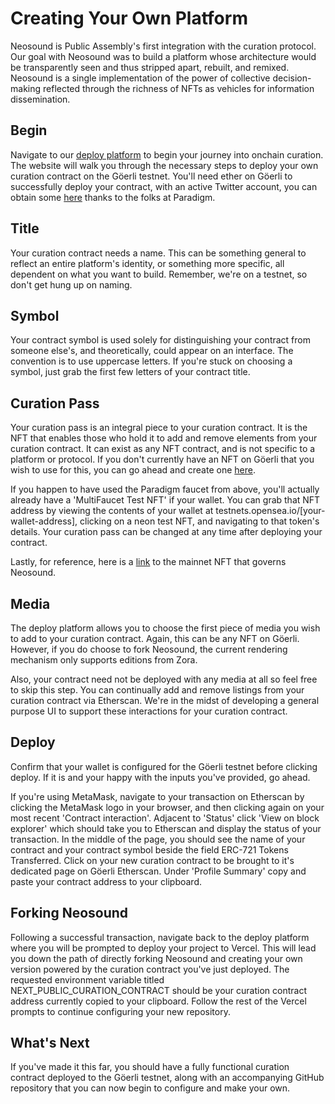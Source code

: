 # Creating Your Own Platform

Neosound is Public Assembly's first integration with the curation protocol. Our goal with Neosound was to build a platform whose architecture would be transparently seen and thus stripped apart, rebuilt, and remixed. Neosound is a single implementation of the power of collective decision-making reflected through the richness of NFTs as vehicles for information dissemination.

## Begin

Navigate to our [deploy platform](deploy.neosound.xyz) to begin your journey into onchain curation. The website will walk you through the necessary steps to deploy your own curation contract on the Göerli testnet. You'll need ether on Göerli to successfully deploy your contract, with an active Twitter account, you can obtain some [here](https://faucet.paradigm.xyz/) thanks to the folks at Paradigm.

## Title

Your curation contract needs a name. This can be something general to reflect an entire platform's identity, or something more specific, all dependent on what you want to build. Remember, we're on a testnet, so don't get hung up on naming.

## Symbol

Your contract symbol is used solely for distinguishing your contract from someone else's, and theoretically, could appear on an interface. The convention is to use uppercase letters. If you're stuck on choosing a symbol, just grab the first few letters of your contract title.

## Curation Pass

Your curation pass is an integral piece to your curation contract. It is the NFT that enables those who hold it to add and remove elements from your curation contract. It can exist as any NFT contract, and is not specific to a platform or protocol. If you don't currently have an NFT on Göerli that you wish to use for this, you can go ahead and create one [here](https://testnet.create.zora.co/). 

If you happen to have used the Paradigm faucet from above, you'll actually already have a 'MultiFaucet Test NFT' if your wallet. You can grab that NFT address by viewing the contents of your wallet at testnets.opensea.io/[your-wallet-address], clicking on a neon test NFT, and navigating to that token's details. Your curation pass can be changed at any time after deploying your contract.

Lastly, for reference, here is a [link](https://create.zora.co/collections/0xe276af76d8cf8646e2b4ae94c549fb0bbf198c1d) to the mainnet NFT that governs Neosound.

## Media

The deploy platform allows you to choose the first piece of media you wish to add to your curation contract. Again, this can be any NFT on Göerli. However, if you do choose to fork Neosound, the current rendering mechanism only supports editions from Zora. 

Also, your contract need not be deployed with any media at all so feel free to skip this step. You can continually add and remove listings from your curation contract via Etherscan. We're in the midst of developing a general purpose UI to support these interactions for your curation contract.

## Deploy

Confirm that your wallet is configured for the Göerli testnet before clicking deploy. If it is and your happy with the inputs you've provided, go ahead.

If you're using MetaMask, navigate to your transaction on Etherscan by clicking the MetaMask logo in your browser, and then clicking again on your most recent 'Contract interaction'. Adjacent to 'Status' click 'View on block explorer' which should take you to Etherscan and display the status of your transaction. In the middle of the page, you should see the name of your contract and your contract symbol beside the field ERC-721 Tokens Transferred. Click on your new curation contract to be brought to it's dedicated page on Göerli Etherscan. Under 'Profile Summary' copy and paste your contract address to your clipboard.

## Forking Neosound

Following a successful transaction, navigate back to the deploy platform where you will be prompted to deploy your project to Vercel. This will lead you down the path of directly forking Neosound and creating your own version powered by the curation contract you've just deployed. The requested environment variable titled NEXT_PUBLIC_CURATION_CONTRACT should be your curation contract address currently copied to your clipboard. Follow the rest of the Vercel prompts to continue configuring your new repository.

## What's Next

If you've made it this far, you should have a fully functional curation contract deployed to the Göerli testnet, along with an accompanying GitHub repository that you can now begin to configure and make your own.